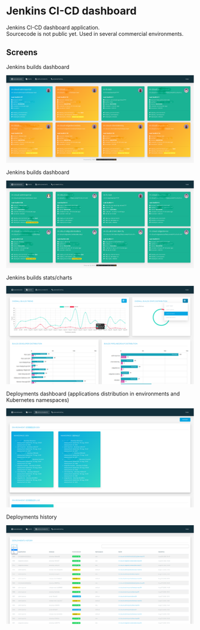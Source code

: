 # Jenkins CI-CD dashboard

Jenkins CI-CD dashboard application.  
Sourcecode is not public yet. Used in several commercial environments.


## Screens
Jenkins builds dashboard

![Image description](.fls/screen1.png)

Jenkins builds dashboard

![Image description](.fls/screen2.png)

Jenkins builds stats/charts

![Image description](.fls/screen3.png)

Deployments dashboard (applications distribution in environments and Kubernetes namespaces)

![Image description](.fls/screen4.png)

Deployments history

![Image description](.fls/screen5.png)
